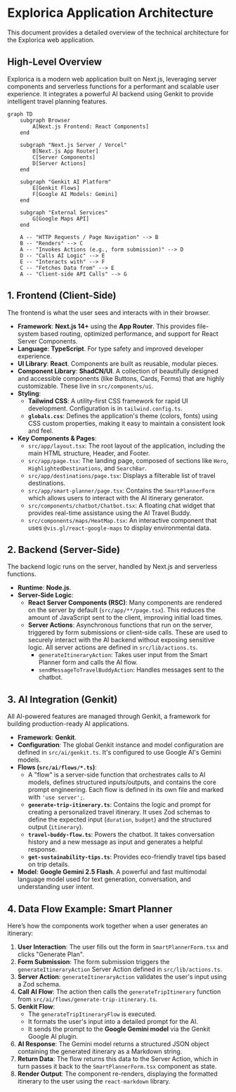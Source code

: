 # Explorica Application Architecture

This document provides a detailed overview of the technical architecture for the Explorica web application.

## High-Level Overview

Explorica is a modern web application built on Next.js, leveraging server components and serverless functions for a performant and scalable user experience. It integrates a powerful AI backend using Genkit to provide intelligent travel planning features.

```mermaid
graph TD
    subgraph Browser
        A[Next.js Frontend: React Components]
    end

    subgraph "Next.js Server / Vercel"
        B[Next.js App Router]
        C[Server Components]
        D[Server Actions]
    end

    subgraph "Genkit AI Platform"
        E[Genkit Flows]
        F[Google AI Models: Gemini]
    end

    subgraph "External Services"
        G[Google Maps API]
    end

    A -- "HTTP Requests / Page Navigation" --> B
    B -- "Renders" --> C
    A -- "Invokes Actions (e.g., form submission)" --> D
    D -- "Calls AI Logic" --> E
    E -- "Interacts with" --> F
    C -- "Fetches Data from" --> E
    A -- "Client-side API Calls" --> G

```

## 1. Frontend (Client-Side)

The frontend is what the user sees and interacts with in their browser.

-   **Framework**: **Next.js 14+** using the **App Router**. This provides file-system based routing, optimized performance, and support for React Server Components.
-   **Language**: **TypeScript**. For type safety and improved developer experience.
-   **UI Library**: **React**. Components are built as reusable, modular pieces.
-   **Component Library**: **ShadCN/UI**. A collection of beautifully designed and accessible components (like Buttons, Cards, Forms) that are highly customizable. These live in `src/components/ui`.
-   **Styling**:
    -   **Tailwind CSS**: A utility-first CSS framework for rapid UI development. Configuration is in `tailwind.config.ts`.
    -   **`globals.css`**: Defines the application's theme (colors, fonts) using CSS custom properties, making it easy to maintain a consistent look and feel.
-   **Key Components & Pages**:
    -   `src/app/layout.tsx`: The root layout of the application, including the main HTML structure, Header, and Footer.
    -   `src/app/page.tsx`: The landing page, composed of sections like `Hero`, `HighlightedDestinations`, and `SearchBar`.
    -   `src/app/destinations/page.tsx`: Displays a filterable list of travel destinations.
    -   `src/app/smart-planner/page.tsx`: Contains the `SmartPlannerForm` which allows users to interact with the AI itinerary generator.
    -   `src/components/chatbot/Chatbot.tsx`: A floating chat widget that provides real-time assistance using the AI Travel Buddy.
    -   `src/components/maps/HeatMap.tsx`: An interactive component that uses `@vis.gl/react-google-maps` to display environmental data.

## 2. Backend (Server-Side)

The backend logic runs on the server, handled by Next.js and serverless functions.

-   **Runtime**: **Node.js**.
-   **Server-Side Logic**:
    -   **React Server Components (RSC)**: Many components are rendered on the server by default (`src/app/**/page.tsx`). This reduces the amount of JavaScript sent to the client, improving initial load times.
    -   **Server Actions**: Asynchronous functions that run on the server, triggered by form submissions or client-side calls. These are used to securely interact with the AI backend without exposing sensitive logic. All server actions are defined in `src/lib/actions.ts`.
        -   `generateItineraryAction`: Takes user input from the Smart Planner form and calls the AI flow.
        -   `sendMessageToTravelBuddyAction`: Handles messages sent to the chatbot.

## 3. AI Integration (Genkit)

All AI-powered features are managed through Genkit, a framework for building production-ready AI applications.

-   **Framework**: **Genkit**.
-   **Configuration**: The global Genkit instance and model configuration are defined in `src/ai/genkit.ts`. It's configured to use Google AI's Gemini models.
-   **Flows (`src/ai/flows/*.ts`)**:
    -   A "flow" is a server-side function that orchestrates calls to AI models, defines structured inputs/outputs, and contains the core prompt engineering. Each flow is defined in its own file and marked with `'use server';`.
    -   **`generate-trip-itinerary.ts`**: Contains the logic and prompt for creating a personalized travel itinerary. It uses Zod schemas to define the expected input (`duration`, `budget`) and the structured output (`itinerary`).
    -   **`travel-buddy-flow.ts`**: Powers the chatbot. It takes conversation history and a new message as input and generates a helpful response.
    -   **`get-sustainability-tips.ts`**: Provides eco-friendly travel tips based on trip details.
-   **Model**: **Google Gemini 2.5 Flash**. A powerful and fast multimodal language model used for text generation, conversation, and understanding user intent.

## 4. Data Flow Example: Smart Planner

Here’s how the components work together when a user generates an itinerary:

1.  **User Interaction**: The user fills out the form in `SmartPlannerForm.tsx` and clicks "Generate Plan".
2.  **Form Submission**: The form submission triggers the `generateItineraryAction` Server Action defined in `src/lib/actions.ts`.
3.  **Server Action**: `generateItineraryAction` validates the user's input using a Zod schema.
4.  **Call AI Flow**: The action then calls the `generateTripItinerary` function from `src/ai/flows/generate-trip-itinerary.ts`.
5.  **Genkit Flow**:
    -   The `generateTripItineraryFlow` is executed.
    -   It formats the user's input into a detailed prompt for the AI.
    -   It sends the prompt to the **Google Gemini model** via the Genkit Google AI plugin.
6.  **AI Response**: The Gemini model returns a structured JSON object containing the generated itinerary as a Markdown string.
7.  **Return Data**: The flow returns this data to the Server Action, which in turn passes it back to the `SmartPlannerForm.tsx` component as state.
8.  **Render Output**: The component re-renders, displaying the formatted itinerary to the user using the `react-markdown` library.
